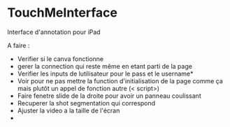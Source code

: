 TouchMeInterface
================

Interface d'annotation pour iPad

A faire : 

* Verifier si le canva fonctionne
* gerer la connection qui reste même en etant parti de la page
* Verifier les inputs de lutilisateur pour le pass et le username*
* Voir pour ne pas mettre la function d'initialisation de la page comme ça mais plutôt un appel de fonction autre (< script>)
* Faire fenetre slide de la droite pour avoir un panneau coulissant
* Recuperer la shot segmentation qui correspond
* Ajuster la video a la taille de l'écran
* 
